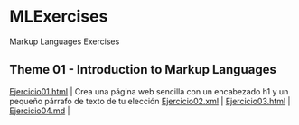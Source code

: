 # MLExercises
Markup Languages Exercises

## Theme 01 - Introduction to Markup Languages


[Ejercicio01.html](/Tema01/Ejercicio01.html) | Crea una página web sencilla con un encabezado h1 y un pequeño párrafo de texto de tu elección
[Ejercicio02.xml](/Tema01/Ejercicio02.xml) |
[Ejercicio03.html](/Tema01/Ejercicio03.html) |
[Ejercicio04.md](/Tema01/Ejercicio04.md) |
